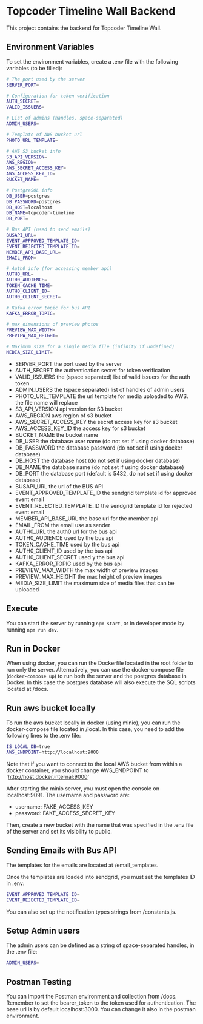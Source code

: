 # Topcoder Timeline Wall Backend

This project contains the backend for Topcoder Timeline Wall.

## Environment Variables
To set the environment variables, create a .env file with the following variables (to be filled):
```bash
# The port used by the server
SERVER_PORT=

# Configuration for token verification
AUTH_SECRET=
VALID_ISSUERS=

# List of admins (handles, space-separated)
ADMIN_USERS=

# Template of AWS bucket url
PHOTO_URL_TEMPLATE=

# AWS S3 bucket info
S3_API_VERSION=
AWS_REGION=
AWS_SECRET_ACCESS_KEY=
AWS_ACCESS_KEY_ID=
BUCKET_NAME=

# PostgreSQL info
DB_USER=postgres
DB_PASSWORD=postgres
DB_HOST=localhost
DB_NAME=topcoder-timeline
DB_PORT=

# Bus API (used to send emails)
BUSAPI_URL=
EVENT_APPROVED_TEMPLATE_ID=
EVENT_REJECTED_TEMPLATE_ID=
MEMBER_API_BASE_URL=
EMAIL_FROM=

# Auth0 info (for accessing member api)
AUTH0_URL=
AUTH0_AUDIENCE=
TOKEN_CACHE_TIME=
AUTH0_CLIENT_ID=
AUTH0_CLIENT_SECRET=

# Kafka error topic for bus API
KAFKA_ERROR_TOPIC=

# max dimensions of preview photos
PREVIEW_MAX_WIDTH=
PREVIEW_MAX_HEIGHT=

# Maximum size for a single media file (infinity if undefined)
MEDIA_SIZE_LIMIT=
```
- SERVER_PORT the port used by the server
- AUTH_SECRET the authentication secret for token verification
- VALID_ISSUERS the (space separated) list of valid issuers for the auth token
- ADMIN_USERS the (space separated) list of handles of admin users
- PHOTO_URL_TEMPLATE the url template for media uploaded to AWS. the file name will replace <key>
- S3_API_VERSION api version for S3 bucket
- AWS_REGION aws region of s3 bucket
- AWS_SECRET_ACCESS_KEY the secret access key for s3 bucket
- AWS_ACCESS_KEY_ID the access key for s3 bucket
- BUCKET_NAME the bucket name
- DB_USER the database user name (do not set if using docker database)
- DB_PASSWORD the database password (do not set if using docker database)
- DB_HOST the database host (do not set if using docker database)
- DB_NAME the database name (do not set if using docker database)
- DB_PORT the database port (default is 5432, do not set if using docker database)
- BUSAPI_URL the url of the BUS API
- EVENT_APPROVED_TEMPLATE_ID the sendgrid template id for approved event email
- EVENT_REJECTED_TEMPLATE_ID the sendgrid template id for rejected event email
- MEMBER_API_BASE_URL the base url for the member api
- EMAIL_FROM the email use as sender
- AUTH0_URL the auth0 url for the bus api
- AUTH0_AUDIENCE used by the bus api
- TOKEN_CACHE_TIME used by the bus api
- AUTH0_CLIENT_ID used by the bus api
- AUTH0_CLIENT_SECRET used y the bus api
- KAFKA_ERROR_TOPIC used by the bus api
- PREVIEW_MAX_WIDTH the max width of preview images
- PREVIEW_MAX_HEIGHT the max height of preview images
- MEDIA_SIZE_LIMIT the maximum size of media files that can be uploaded

## Execute
You can start the server by running `npm start`, or in developer mode by running `npm run dev`.

## Run in Docker
When using docker, you can run the Dockerfile located in the root folder to run only the server. Alternatively, you can use the 
docker-compose file (`docker-compose up`) to run both the server and the postgres database in Docker. In this case the postgres database will also execute the SQL scripts
located at /docs.

## Run aws bucket locally
To run the aws bucket locally in docker (using minio), you can run the docker-compose file located in /local.
In this case, you need to add the following lines to the .env file:

```bash
IS_LOCAL_DB=true
AWS_ENDPOINT=http://localhost:9000
```

Note that if you want to connect to the local AWS bucket from within a docker container, you should change AWS_ENDPOINT to 'http://host.docker.internal:9000'

After starting the minio server, you must open the console on localhost:9091. The username and password are:
- username: FAKE_ACCESS_KEY
- password: FAKE_ACCESS_SECRET_KEY

Then, create a new bucket with the name that was specified in the .env file of the server and set its visibility to public.

## Sending Emails with Bus API
The templates for the emails are located at /email_templates.

Once the templates are loaded into sendgrid, you must set the templates ID in .env:
```bash
EVENT_APPROVED_TEMPLATE_ID=
EVENT_REJECTED_TEMPLATE_ID=
```

You can also set up the notification types strings from /constants.js.

## Setup Admin users
The admin users can be defined as a string of space-separated handles, in the .env file:
```bash
ADMIN_USERS=
```

## Postman Testing
You can import the Postman environment and collection from /docs.
Remember to set the bearer_token to the token used for authentication. 
The base url is by default localhost:3000. You can change it also in the postman environment.



